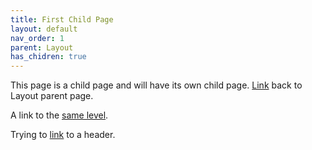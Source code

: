 ```yaml
---
title: First Child Page
layout: default
nav_order: 1
parent: Layout
has_chidren: true
---
```


This page is a child page and will have its own child page. [Link](/docs/layout/layout.md) back to Layout parent page.

A link to the [same level](child-2.html). 

Trying to [link](../layout.md#layout-header) to a header.
